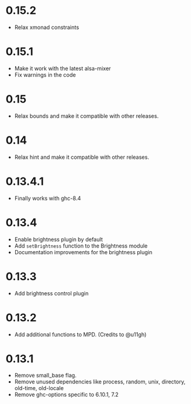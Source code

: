 # 0.15.2

* Relax xmonad constraints

# 0.15.1

* Make it work with the latest alsa-mixer
* Fix warnings in the code

# 0.15

* Relax bounds and make it compatible with other releases.

# 0.14

* Relax hint and make it compatible with other releases.

# 0.13.4.1

* Finally works with ghc-8.4

# 0.13.4

* Enable brightness plugin by default
* Add `setBrightness` function to the Brightness module
* Documentation improvements for the brightness plugin

# 0.13.3

* Add brightness control plugin

# 0.13.2

* Add additional functions to MPD. (Credits to @u11gh)

# 0.13.1

* Remove small_base flag.
* Remove unused dependencies like process, random, unix, directory, old-time, old-locale
* Remove ghc-options specific to 6.10.1, 7.2
